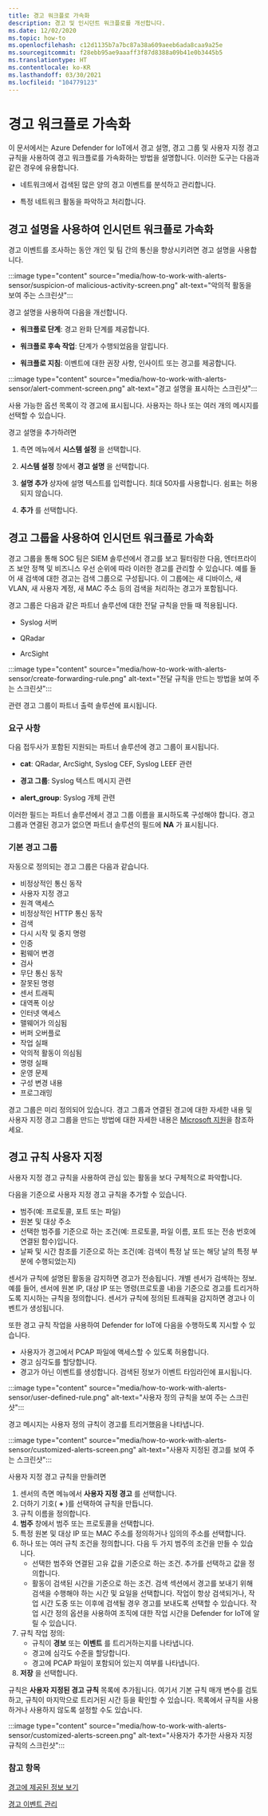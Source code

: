 ```yaml
---
title: 경고 워크플로 가속화
description: 경고 및 인시던트 워크플로를 개선합니다.
ms.date: 12/02/2020
ms.topic: how-to
ms.openlocfilehash: c12d1135b7a7bc87a38a609aeeb6ada8caa9a25e
ms.sourcegitcommit: f28ebb95ae9aaaff3f87d8388a09b41e0b3445b5
ms.translationtype: HT
ms.contentlocale: ko-KR
ms.lasthandoff: 03/30/2021
ms.locfileid: "104779123"
---
```

# <a name="accelerate-alert-workflows"></a>경고 워크플로 가속화

이 문서에서는 Azure Defender for IoT에서 경고 설명, 경고 그룹 및 사용자 지정 경고 규칙을 사용하여 경고 워크플로를 가속화하는 방법을 설명합니다.  이러한 도구는 다음과 같은 경우에 유용합니다.

- 네트워크에서 검색된 많은 양의 경고 이벤트를 분석하고 관리합니다.

- 특정 네트워크 활동을 파악하고 처리합니다.

## <a name="accelerate-incident-workflows-by-using-alert-comments"></a>경고 설명을 사용하여 인시던트 워크플로 가속화

경고 이벤트를 조사하는 동안 개인 및 팀 간의 통신을 향상시키려면 경고 설명을 사용합니다.

:::image type="content" source="media/how-to-work-with-alerts-sensor/suspicion-of malicious-activity-screen.png" alt-text="악의적 활동을 보여 주는 스크린샷":::

경고 설명을 사용하여 다음을 개선합니다.

- **워크플로 단계**: 경고 완화 단계를 제공합니다.

- **워크플로 후속 작업**: 단계가 수행되었음을 알립니다.

- **워크플로 지침**: 이벤트에 대한 권장 사항, 인사이트 또는 경고를 제공합니다.

:::image type="content" source="media/how-to-work-with-alerts-sensor/alert-comment-screen.png" alt-text="경고 설명을 표시하는 스크린샷":::

사용 가능한 옵션 목록이 각 경고에 표시됩니다. 사용자는 하나 또는 여러 개의 메시지를 선택할 수 있습니다.

경고 설명을 추가하려면

1. 측면 메뉴에서 **시스템 설정** 을 선택합니다.

2. **시스템 설정** 창에서 **경고 설명** 을 선택합니다.

3. **설명 추가** 상자에 설명 텍스트를 입력합니다. 최대 50자를 사용합니다. 쉼표는 허용되지 않습니다.

4. **추가** 를 선택합니다.

## <a name="accelerate-incident-workflows-by-using-alert-groups"></a>경고 그룹을 사용하여 인시던트 워크플로 가속화

경고 그룹을 통해 SOC 팀은 SIEM 솔루션에서 경고를 보고 필터링한 다음, 엔터프라이즈 보안 정책 및 비즈니스 우선 순위에 따라 이러한 경고를 관리할 수 있습니다. 예를 들어 새 검색에 대한 경고는 검색 그룹으로 구성됩니다. 이 그룹에는 새 디바이스, 새 VLAN, 새 사용자 계정, 새 MAC 주소 등의 검색을 처리하는 경고가 포함됩니다.

경고 그룹은 다음과 같은 파트너 솔루션에 대한 전달 규칙을 만들 때 적용됩니다.

  - Syslog 서버

  - QRadar

  - ArcSight

:::image type="content" source="media/how-to-work-with-alerts-sensor/create-forwarding-rule.png" alt-text="전달 규칙을 만드는 방법을 보여 주는 스크린샷":::

관련 경고 그룹이 파트너 출력 솔루션에 표시됩니다. 

### <a name="requirements"></a>요구 사항

다음 접두사가 포함된 지원되는 파트너 솔루션에 경고 그룹이 표시됩니다.

- **cat**: QRadar, ArcSight, Syslog CEF, Syslog LEEF 관련

- **경고 그룹**: Syslog 텍스트 메시지 관련

- **alert_group**: Syslog 개체 관련

이러한 필드는 파트너 솔루션에서 경고 그룹 이름을 표시하도록 구성해야 합니다. 경고 그룹과 연결된 경고가 없으면 파트너 솔루션의 필드에 **NA** 가 표시됩니다.

### <a name="default-alert-groups"></a>기본 경고 그룹

자동으로 정의되는 경고 그룹은 다음과 같습니다.

- 비정상적인 통신 동작
- 사용자 지정 경고
- 원격 액세스
- 비정상적인 HTTP 통신 동작
- 검색
- 다시 시작 및 중지 명령
- 인증
- 펌웨어 변경
- 검사
- 무단 통신 동작
- 잘못된 명령
- 센서 트래픽
- 대역폭 이상
- 인터넷 액세스
- 맬웨어가 의심됨
- 버퍼 오버플로 
- 작업 실패
- 악의적 활동이 의심됨
- 명령 실패
- 운영 문제
- 구성 변경 내용
- 프로그래밍

경고 그룹은 미리 정의되어 있습니다. 경고 그룹과 연결된 경고에 대한 자세한 내용 및 사용자 지정 경고 그룹을 만드는 방법에 대한 자세한 내용은 [Microsoft 지원](https://support.microsoft.com/supportforbusiness/productselection?sapId=82c8f35-1b8e-f274-ec11-c6efdd6dd099)을 참조하세요.

## <a name="customize-alert-rules"></a>경고 규칙 사용자 지정

사용자 지정 경고 규칙을 사용하여 관심 있는 활동을 보다 구체적으로 파악합니다. 

다음을 기준으로 사용자 지정 경고 규칙을 추가할 수 있습니다.

- 범주(예: 프로토콜, 포트 또는 파일)
- 원본 및 대상 주소
- 선택한 범주를 기준으로 하는 조건(예: 프로토콜, 파일 이름, 포트 또는 전송 번호에 연결된 함수)입니다.
- 날짜 및 시간 참조를 기준으로 하는 조건(예: 검색이 특정 날 또는 해당 날의 특정 부분에 수행되었는지)

센서가 규칙에 설명된 활동을 감지하면 경고가 전송됩니다.
개별 센서가 검색하는 정보. 예를 들어, 센서에 원본 IP, 대상 IP 또는 명령(프로토콜 내)을 기준으로 경고를 트리거하도록 지시하는 규칙을 정의합니다. 센서가 규칙에 정의된 트래픽을 감지하면 경고나 이벤트가 생성됩니다.

또한 경고 규칙 작업을 사용하여 Defender for IoT에 다음을 수행하도록 지시할 수 있습니다.

- 사용자가 경고에서 PCAP 파일에 액세스할 수 있도록 허용합니다.
- 경고 심각도를 할당합니다.
- 경고가 아닌 이벤트를 생성합니다. 검색된 정보가 이벤트 타임라인에 표시됩니다.

:::image type="content" source="media/how-to-work-with-alerts-sensor/user-defined-rule.png" alt-text="사용자 정의 규칙을 보여 주는 스크린샷":::

경고 메시지는 사용자 정의 규칙이 경고를 트리거했음을 나타냅니다.

:::image type="content" source="media/how-to-work-with-alerts-sensor/customized-alerts-screen.png" alt-text="사용자 지정된 경고를 보여 주는 스크린샷":::

사용자 지정 경고 규칙을 만들려면

1. 센서의 측면 메뉴에서 **사용자 지정 경고** 를 선택합니다.
1. 더하기 기호( **+** )를 선택하여 규칙을 만듭니다.
1. 규칙 이름을 정의합니다.
1. **범주** 창에서 범주 또는 프로토콜을 선택합니다.
1. 특정 원본 및 대상 IP 또는 MAC 주소를 정의하거나 임의의 주소를 선택합니다.
1. 하나 또는 여러 규칙 조건을 정의합니다. 다음 두 가지 범주의 조건을 만들 수 있습니다.
    - 선택한 범주와 연결된 고유 값을 기준으로 하는 조건. 추가를 선택하고 값을 정의합니다.
    - 활동이 검색된 시간을 기준으로 하는 조건. 검색 섹션에서 경고를 보내기 위해 검색을 수행해야 하는 시간 및 요일을 선택합니다. 작업이 항상 검색되거나, 작업 시간 도중 또는 이후에 검색될 경우 경고를 보내도록 선택할 수 있습니다. 작업 시간 정의 옵션을 사용하여 조직에 대한 작업 시간을 Defender for IoT에 알릴 수 있습니다.
1. 규칙 작업 정의: 
    - 규칙이 **경보** 또는 **이벤트** 를 트리거하는지를 나타냅니다.
    - 경고에 심각도 수준을 할당합니다.
    - 경고에 PCAP 파일이 포함되어 있는지 여부를 나타냅니다.
1. **저장** 을 선택합니다.

규칙은 **사용자 지정된 경고 규칙** 목록에 추가됩니다. 여기서 기본 규칙 매개 변수를 검토하고, 규칙이 마지막으로 트리거된 시간 등을 확인할 수 있습니다. 목록에서 규칙을 사용하거나 사용하지 않도록 설정할 수도 있습니다.

:::image type="content" source="media/how-to-work-with-alerts-sensor/customized-alerts-screen.png" alt-text="사용자가 추가한 사용자 지정 규칙의 스크린샷":::

### <a name="see-also"></a>참고 항목

[경고에 제공된 정보 보기](how-to-view-information-provided-in-alerts.md)

[경고 이벤트 관리](how-to-manage-the-alert-event.md)
